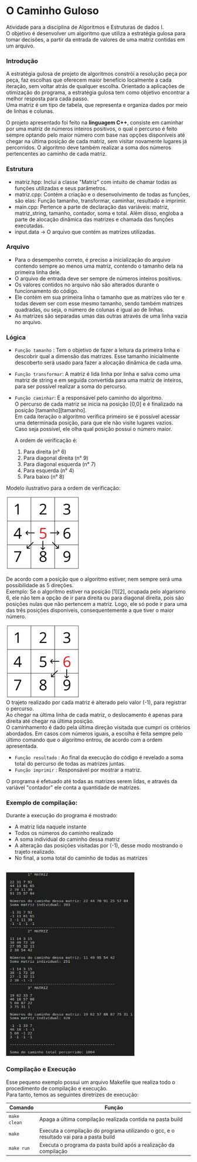 # **O Caminho Guloso**

Atividade para a disciplina de Algoritmos e Estruturas de dados I. <br/>
O objetivo é desenvolver um algoritmo que utiliza a estratégia gulosa para tomar decisões, a partir da entrada de valores de uma matriz contidas em um arquivo.

### **Introdução** <br/>
A estratégia gulosa de projeto de algoritmos constrói a resolução peça por peça, faz escolhas que oferecem maior benefício localmente a cada iteração, sem voltar atrás de qualquer escolha. Orientado a aplicações de otimização do programa, a estratégia gulosa tem como objetivo encontrar a melhor resposta para cada passo. <br/>
Uma matriz é um tipo de tabela, que representa e organiza dados por meio de linhas e colunas. <br/>

O projeto apresentado foi feito na **linguagem C++**, consiste em caminhar por uma matriz de números inteiros positivos, o qual o percurso é feito sempre optando pelo maior número com base nas opções disponíveis até chegar na última posição de cada matriz, sem visitar novamente lugares já percorridos. O algoritmo deve também realizar a soma dos números pertencentes ao caminho de cada matriz. 

### **Estrutura** 

- matriz.hpp: Inclui a classe "Matriz" com intuito de chamar todas as funções utilizadas e seus parâmetros.
- matriz.cpp: Contém a criação e o desenvolvimento de todas as funções, são elas: Função tamanho, transformar, caminhar, resultado e imprimir.   
- main.cpp: Pertence a parte de declaração das variáveis: matriz, matriz_string, tamanho, contador, soma e total. Além disso, engloba a parte de alocação dinâmica das matrizes e chamada das funções executadas.
- input.data -> O arquivo que contém as matrizes utilizadas.

### **Arquivo** 

- Para o desempenho correto, é preciso a inicialização do arquivo contendo sempre ao menos uma matriz, contendo o tamanho dela na primeira linha dele.
- O arquivo de entrada deve ser sempre de números inteiros positivos. 
- Os valores contidos no arquivo não são alterados durante o funcionamento do código. 
- Ele contém em sua primeira linha o tamanho que as matrizes vão ter e todas devem ser com esse mesmo tamanho, sendo também matrizes quadradas, ou seja, o número de colunas é igual ao de linhas. 
- As matrizes são separadas umas das outras através de uma linha vazia no arquivo.<br/> 


### **Lógica**


- ```Função tamanho``` : Tem o objetivo de fazer a leitura da primeira linha e descobrir qual a dimensão das matrizes. Esse tamanho inicialmente descoberto será usado para fazer a alocação dinâmica de cada uma.
- ```Função transformar```: A matriz é lida linha por linha e salva como uma matriz de string e em seguida convertida para uma matriz de inteiros, para ser possível realizar a soma do percurso.

- ```Função caminhar```: É a responsável pelo caminho do algoritmo. <br/>
O percurso de cada matriz se inicia na posição [0,0] e é finalizado na posição [tamanho][tamanho]. <br/>
Em cada iteração o algoritmo verifica primeiro se é possível acessar uma determinada posição, para que ele não visite lugares vazios.  
Caso seja possível, ele olha qual posição possui o número maior.

  A ordem de verificação é:
  1. Para direita (n° 6)
  2. Para diagonal direita (n° 9)
  3. Para diagonal esquerda (n° 7)
  4. Para esquerda (n° 4)
  5. Para baixo (n° 8)

Modelo ilustrativo para a ordem de verificação:        

<img src="imagens/direcoes.png" height="200" width="200">

<br/>

  De acordo com a posição que o algoritmo estiver, nem sempre será uma possibilidade as 5 direções. <br/>
  Exemplo: Se o algoritmo estiver na posição [1][2], ocupada pelo algarismo 6, ele não tem a opção de ir para direita ou para diagonal direita, pois são posições nulas que não pertencem a matriz. Logo, ele só pode ir para uma das  três posições disponíveis, consequentemente a que tiver o maior número.

  <img src="imagens/exemplo.png" height="200" width="200">

  <br/>
  O trajeto realizado por cada matriz é alterado pelo valor (-1), para registrar o percurso. <br/>
  Ao chegar na última linha de cada matriz, o deslocamento é apenas para direita até chegar na última posição.<br/>
  O caminhamento é dado pela última direção visitada que cumpri os critérios abordados. Em casos com números iguais, a escolha é feita sempre pelo último comando que o algoritmo entrou, de acordo com a ordem apresentada.
 
 
- ```Função resultado``` : Ao final da execução do código é revelado a soma total do percurso de todas as matrizes juntas.
- ```Função imprimir``` : Responsável por mostrar a matriz.

O programa é efetuado até todas as matrizes serem lidas, e através da variável "contador" ele conta a quantidade de matrizes.


### **Exemplo de compilação:**

Durante a execução do programa é mostrado: 

- A matriz lida naquele instante<br/>
- Todos os números do caminho realizado<br/>
- A soma individual do caminho dessa matriz<br/>
- A alteração das posições visitadas por (-1), desse modo mostrando o trajeto realizado.<br/>
- No final, a soma total do caminho de todas as matrizes<br/>
<br/>
<img src="imagens/terminal.png" height="500" width="350">
<br/>

### Compilação e Execução

Esse pequeno exemplo possui um arquivo Makefile que realiza todo o procedimento de compilação e execução. <br/>Para tanto, temos as seguintes diretrizes de execução:


| Comando                |  Função                                                                                           |                     
| -----------------------| ------------------------------------------------------------------------------------------------- |
|  `make clean`          | Apaga a última compilação realizada contida na pasta build                                        |
|  `make`                | Executa a compilação do programa utilizando o gcc, e o resultado vai para a pasta build           |
|  `make run`            | Executa o programa da pasta build após a realização da compilação                                 |
